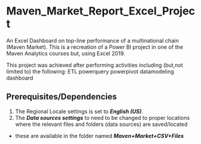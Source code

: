 # Maven_Market_Report_Excel_Project

An Excel Dashboard on top-line performance of a multinational chain (Maven Market). This is  a recreation of a Power BI project in one of the  Maven Analytics courses but, using Excel 2019.

This project was achieved after performing activities including (but,not limited to) the following:
ETL
powerquery 
powerpivot 
datamodeling
dashboard

## Prerequisites/Dependencies
1. The Regional Locale settings is set to ***English (US)***.
2. The ***Data sources settings*** to need to be changed to proper locations where the relevant files and folders (data sources) are saved/located
  - these are available in the folder named ***Maven+Market+CSV+Files***

